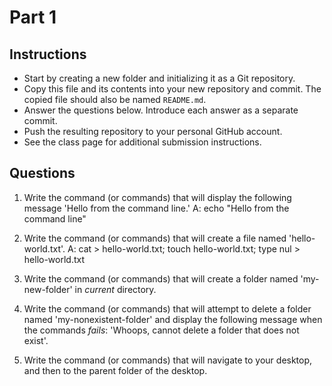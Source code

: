 # Part 1

## Instructions
- Start by creating a new folder and initializing it as a Git repository.
- Copy this file and its contents into your new repository and commit. The copied file should also be named `README.md`.
- Answer the questions below. Introduce each answer as a separate commit.
- Push the resulting repository to your personal GitHub account.
- See the class page for additional submission instructions.

## Questions
1. Write the command (or commands) that will display the following message 'Hello from the command line.'
A: echo "Hello from the command line"

2. Write the command (or commands) that will create a file named 'hello-world.txt'.
A: cat > hello-world.txt; touch hello-world.txt; type nul > hello-world.txt

3. Write the command (or commands) that will create a folder named 'my-new-folder' in _current_ directory.
<your-answer-here>

4. Write the command (or commands) that will attempt to delete a folder named 'my-nonexistent-folder' and display the following message when the commands _fails_: 'Whoops, cannot delete a folder that does not exist'.
<your-answer-here>

5. Write the command (or commands) that will navigate to your desktop, and then to the parent folder of the desktop.
<your-answer-here>
